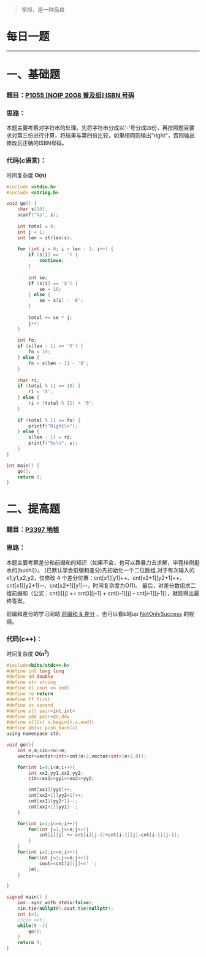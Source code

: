>坚持，是一种品格

# 每日一题

---



# 一、基础题
### 题目：[P1055 [NOIP 2008 普及组] ISBN 号码](https://www.luogu.com.cn/problem/P1055)
### 思路：
本题主要考察对字符串的处理。先将字符串分成以'-'号分成四份，再按照题目要求对第三份进行计算，将结果与第四份比较，如果相同则输出"right"，否则输出修改后正确的ISBN号码。
### 代码(c语言)：
时间复杂度 **O(n)**
```c
#include <stdio.h>
#include <string.h>

void go() {
    char s[20];
    scanf("%s", s);
    
    int total = 0;
    int j = 1;
    int len = strlen(s);
    
    for (int i = 0; i < len - 1; i++) {
        if (s[i] == '-') {
            continue;
        }
        
        int se;
        if (s[i] == 'X') {
            se = 10;
        } else {
            se = s[i] - '0';
        }
        
        total += se * j;
        j++;
    }
    
    int fo;
    if (s[len - 1] == 'X') {
        fo = 10;
    } else {
        fo = s[len - 1] - '0';
    }
    
    char ri;
    if (total % 11 == 10) {
        ri = 'X';
    } else {
        ri = (total % 11) + '0';
    }
    
    if (total % 11 == fo) {
        printf("Right\n");
    } else {
        s[len - 1] = ri;
        printf("%s\n", s);
    }
}

int main() {
    go();
    return 0;
}
```

# 二、提高题
### 题目：[P3397 地毯](https://www.luogu.com.cn/problem/P3397)
### 思路：
本题主要考察差分和前缀和的知识（如果不会，也可以靠暴力去求解，毕竟样例挺水的(bushi)）。
(已默认学会前缀和差分)先初始化一个二位数组,对于每次输入的x1,y1,x2,y2，仅修改 4 个差分位置：cnt[x1][y1]++、cnt[x2+1][y2+1]++、cnt[x1][y2+1]--、cnt[x2+1][y1]--，时间复杂度为O(1)。
最后，对差分数组求二维前缀和（公式：cnt[i][j] += cnt[i][j-1] + cnt[i-1][j] - cnt[i-1][j-1]），就能得出最终答案。

前缀和差分的学习网站 [前缀和 & 差分](https://oi-wiki.org/basic/prefix-sum/) ，也可以看b站up [NotOnlySuccess](https://www.bilibili.com/video/BV1xKfyY9EkN/?spm_id_from=333.1387.upload.video_card.click&vd_source=933c136d6897dbf20ff125fb1209208f) 的视频。
### 代码(c++)：
时间复杂度 **O($n^2$)**
```c
#include<bits/stdc++.h>
#define int long long
#define dd double
#define str string
#define el cout << endl
#define re return
#define ff first
#define ss second
#define pll pair<int,int>
#define pdd pair<dd,dd>
#define all(x) x.begin(),x.end()
#define pb(x) push_back(x)
using namespace std;

void go(){
    int n,m;cin>>n>>m;
    vector<vector<int>>cnt(n+2,vector<int>(n+2,0));

    for(int i=0;i<m;i++){
        int xx1,yy1,xx2,yy2;
        cin>>xx1>>yy1>>xx2>>yy2;

        cnt[xx1][yy1]++;
        cnt[xx2+1][yy2+1]++;
        cnt[xx1][yy2+1]--;
        cnt[xx2+1][yy1]--;
    }

    for(int i=1;i<=n;i++){
        for(int j=1;j<=n;j++){
            cnt[i][j] += cnt[i][j-1]+cnt[i-1][j]-cnt[i-1][j-1];
        }
    }
    for(int i=1;i<=n;i++){
        for(int j=1;j<=n;j++){
            cout<<cnt[i][j]<<' ';
        }el;
    }

}

signed main() {
    ios::sync_with_stdio(false);
    cin.tie(nullptr);cout.tie(nullptr);
    int t=1;
    //cin >>t;
    while(t--){
        go();
    }
    return 0;
}
```

